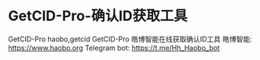 # GetCID-Pro-确认ID获取工具
GetCID-Pro
haobo,getcid
GetCID-Pro
皓博智能在线获取确认ID工具
皓博智能: https://www.haobo.org
Telegram bot: https://t.me/Hh_Haobo_bot


